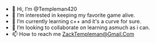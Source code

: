 - 👋 Hi, I’m @Templeman420
- 👀 I’m interested in keeping my favorite game alive.
- 🌱 I’m currently learning c++ and it's a curve for sure.
- 💞️ I’m looking to collaborate on learning asmuch as i can.
- 📫 How to reach me ZackTempleman@Gmail.Com

<!---
Templeman420/Templeman420 is a ✨ special ✨ repository because its `README.md` (this file) appears on your GitHub profile.
You can click the Preview link to take a look at your changes.
--->
